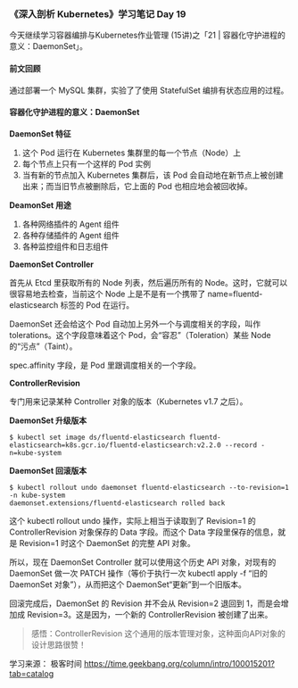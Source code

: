 ### 《深入剖析 Kubernetes》学习笔记 Day 19

今天继续学习容器编排与Kubernetes作业管理 (15讲)之「21 | 容器化守护进程的意义：DaemonSet」。

#### 前文回顾

通过部署一个 MySQL 集群，实验了了使用 StatefulSet 编排有状态应用的过程。

#### 容器化守护进程的意义：DaemonSet

**DaemonSet 特征**

1. 这个 Pod 运行在 Kubernetes 集群里的每一个节点（Node）上
2. 每个节点上只有一个这样的 Pod 实例
3. 当有新的节点加入 Kubernetes 集群后，该 Pod 会自动地在新节点上被创建出来；而当旧节点被删除后，它上面的 Pod 也相应地会被回收掉。

**DeamonSet 用途**

1. 各种网络插件的 Agent 组件
2. 各种存储插件的 Agent 组件
3. 各种监控组件和日志组件

**DaemonSet Controller**

首先从 Etcd 里获取所有的 Node 列表，然后遍历所有的 Node。这时，它就可以很容易地去检查，当前这个 Node 上是不是有一个携带了 name=fluentd-elasticsearch 标签的 Pod 在运行。

DaemonSet 还会给这个 Pod 自动加上另外一个与调度相关的字段，叫作 tolerations。这个字段意味着这个 Pod，会“容忍”（Toleration）某些 Node 的“污点”（Taint）。

spec.affinity 字段，是 Pod 里跟调度相关的一个字段。

**ControllerRevision**

专门用来记录某种 Controller 对象的版本（Kubernetes v1.7 之后）。

**DaemonSet 升级版本**

```
$ kubectl set image ds/fluentd-elasticsearch fluentd-elasticsearch=k8s.gcr.io/fluentd-elasticsearch:v2.2.0 --record -n=kube-system
```

**DaemonSet 回滚版本**

```
$ kubectl rollout undo daemonset fluentd-elasticsearch --to-revision=1 -n kube-system
daemonset.extensions/fluentd-elasticsearch rolled back
```

这个 kubectl rollout undo 操作，实际上相当于读取到了 Revision=1 的 ControllerRevision 对象保存的 Data 字段。而这个 Data 字段里保存的信息，就是 Revision=1 时这个 DaemonSet 的完整 API 对象。

所以，现在 DaemonSet Controller 就可以使用这个历史 API 对象，对现有的 DaemonSet 做一次 PATCH 操作（等价于执行一次 kubectl apply -f “旧的 DaemonSet 对象”），从而把这个 DaemonSet“更新”到一个旧版本。

回滚完成后，DaemonSet 的 Revision 并不会从 Revision=2 退回到 1，而是会增加成 Revision=3。这是因为，一个新的 ControllerRevision 被创建了出来。

> 感悟：ControllerRevision 这个通用的版本管理对象，这种面向API对象的设计思路很赞！

学习来源： 极客时间 https://time.geekbang.org/column/intro/100015201?tab=catalog

